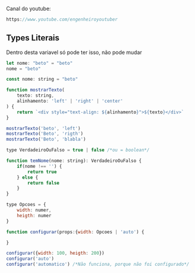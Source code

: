 Canal do youtube:

```js
https://www.youtube.com/engenheiroyoutuber
```

## Types Literais

Dentro desta variavel só pode ter isso, não pode mudar

```js
let nome: "beto" = "beto"
nome = "beto"
```

```js
const nome: string = "beto"
```

```js
function mostrarTexto(
    texto: string,
    alinhamento: 'left' | 'right' | 'center'
) {
    return `<div style="text-align: ${alinhamento}">${texto}</div>`
}

mostrarTexto('beto', 'left')
mostrarTexto('Beto', 'rigth')
mostrarTexto('Beto', 'blabla')
```

```js
type VerdadeiroOuFalso = true | false /*ou = boolean*/ 

function temNome(nome: string): VerdadeiroOuFalso {
    if(nome !== '') {
        return true
    } else {
        return false
    }
}
```

```js
type Opcoes = {
    width: numer,
    heigth: numer
}

function configurar(props:{width: Opcoes | 'auto') {

}

configurar({width: 100, heigth: 200})
configurar('auto')
configurar('automatico') /*Não funciona, porque não foi configurado*/
```